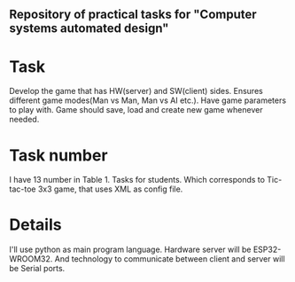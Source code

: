 ## Repository of practical tasks for "Computer systems automated design"

# Task
Develop the game that has HW(server) and SW(client) sides. Ensures different game modes(Man vs Man, Man vs AI etc.). 
Have game parameters to play with. Game should save, load and create new game whenever needed. 

# Task number
I have 13 number in Table 1. Tasks for students.
Which corresponds to Tic-tac-toe 3x3 game, that uses XML as config file.

# Details 
I'll use python as main program language. Hardware server will be ESP32-WROOM32. 
And technology to communicate between client and server will be Serial ports.
